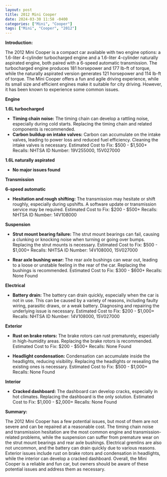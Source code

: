 ```yaml
---
layout: post
title: 2012 Mini Cooper
date: 2024-03-30 11:58 -0400
categories: ["Mini", "Cooper"]
tags: ["Mini", "Cooper", "2012"]
---
```

**Introduction:**

The 2012 Mini Cooper is a compact car available with two engine options: a 1.6-liter 4-cylinder turbocharged engine and a 1.6-liter 4-cylinder naturally aspirated engine, both paired with a 6-speed automatic transmission. The turbocharged engine produces 181 horsepower and 177 lb-ft of torque, while the naturally aspirated version generates 121 horsepower and 114 lb-ft of torque. The Mini Cooper offers a fun and agile driving experience, while its small size and efficient engines make it suitable for city driving. However, it has been known to experience some common issues.

**Engine**

**1.6L turbocharged**

* **Timing chain noise:** The timing chain can develop a rattling noise, especially during cold starts. Replacing the timing chain and related components is recommended.
* **Carbon buildup on intake valves:** Carbon can accumulate on the intake valves, leading to power loss and reduced fuel efficiency. Cleaning the intake valves is necessary.
Estimated Cost to Fix: $500 - $1,500+
Recalls: NHTSA ID Number: 19V255000, 15V027000

**1.6L naturally aspirated**

* **No major issues found**

**Transmission**

**6-speed automatic**

* **Hesitation and rough shifting:** The transmission may hesitate or shift roughly, especially during upshifts. A software update or transmission service may be required.
Estimated Cost to Fix: $200 - $500+
Recalls: NHTSA ID Number: 14V108000

**Suspension**

* **Strut mount bearing failure:** The strut mount bearings can fail, causing a clunking or knocking noise when turning or going over bumps. Replacing the strut mounts is necessary.
Estimated Cost to Fix: $500 - $1,000+
Recalls: NHTSA ID Number: 14V108000, 15V027000

* **Rear axle bushing wear:** The rear axle bushings can wear out, leading to a loose or unstable feeling in the rear of the car. Replacing the bushings is recommended.
Estimated Cost to Fix: $300 - $600+
Recalls: None Found

**Electrical**

* **Battery drain:** The battery can drain quickly, especially when the car is not in use. This can be caused by a variety of reasons, including faulty wiring, parasitic draws, or a weak battery. Diagnosing and repairing the underlying issue is necessary.
Estimated Cost to Fix: $200 - $1,000+
Recalls: NHTSA ID Number: 14V108000, 15V027000

**Exterior**

* **Rust on brake rotors:** The brake rotors can rust prematurely, especially in high-humidity areas. Replacing the brake rotors is recommended.
Estimated Cost to Fix: $200 - $500+
Recalls: None Found

* **Headlight condensation:** Condensation can accumulate inside the headlights, reducing visibility. Replacing the headlights or resealing the existing ones is necessary.
Estimated Cost to Fix: $500 - $1,000+
Recalls: None Found

**Interior**

* **Cracked dashboard:** The dashboard can develop cracks, especially in hot climates. Replacing the dashboard is the only solution.
Estimated Cost to Fix: $1,000 - $2,000+
Recalls: None Found

**Summary:**

The 2012 Mini Cooper has a few potential issues, but most of them are not severe and can be repaired at a reasonable cost. The timing chain noise and transmission hesitation are the most common engine and transmission-related problems, while the suspension can suffer from premature wear on the strut mount bearings and rear axle bushings. Electrical gremlins are also not uncommon, and the battery can drain quickly due to various reasons. Exterior issues include rust on brake rotors and condensation in headlights, while the interior can develop a cracked dashboard. Overall, the Mini Cooper is a reliable and fun car, but owners should be aware of these potential issues and address them as necessary.
